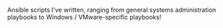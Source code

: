 Ansible scripts I've written, ranging from general systems administration playbooks to Windows / VMware-specific playbooks!

